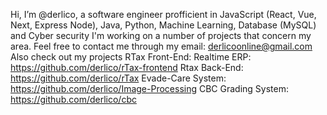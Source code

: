 Hi, I’m @derlico, a software engineer profficient in JavaScript (React, Vue, Next, Express Node), Java, Python, Machine Learning, Database (MySQL) and Cyber security 
I'm working on a number of projects that concern my area.
Feel free to contact me through my email: derlicoonline@gmail.com
Also check out my projects 
RTax Front-End: Realtime ERP: https://github.com/derlico/rTax-frontend
Rtax Back-End: https://github.com/derlico/rTax
Evade-Care System: https://github.com/derlico/Image-Processing
CBC Grading System: https://github.com/derlico/cbc
